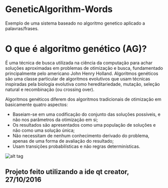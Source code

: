 # GeneticAlgorithm-Words

Exemplo de uma sistema baseado no algoritmo genetico aplicado a palavras/frases.

# O que é algoritmo genético (AG)?

É uma técnica de busca utilizada na ciência da computação para achar soluções aproximadas em problemas de otimização e busca, fundamentado principalmente pelo americano John Henry Holland. Algoritmos genéticos são uma classe particular de algoritmos evolutivos que usam técnicas inspiradas pela biologia evolutiva como hereditariedade, mutação, seleção natural e recombinação (ou crossing over).

Algoritmos genéticos diferem dos algoritmos tradicionais de otimização em basicamente quatro aspectos:

* Baseiam-se em uma codificação do conjunto das soluções possíveis, e não nos parâmetros da otimização em si;
* Os resultados são apresentados como uma população de soluções e não como uma solução única;
* Não necessitam de nenhum conhecimento derivado do problema, apenas de uma forma de avaliação do resultado;
* Usam transições probabilísticas e não regras determinísticas.

![alt tag](http://imgur.com/qHjOUm0)

<h2> Projeto feito utilizando a ide qt creator, 27/10/2016 </h2>
